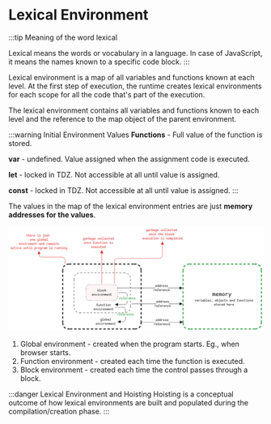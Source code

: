 # Lexical Environment

:::tip Meaning of the word lexical

Lexical means the words or vocabulary in a language.
In case of JavaScript, it means the names known to a specific code block.
:::

Lexical environment is a map of all variables and functions known at each level.
At the first step of execution,
the runtime creates lexical environments for each scope for all the code that's part of the execution.

The lexical environment contains all variables and
functions known to each level and the reference to the map object of the parent environment.

:::warning Initial Environment Values
**Functions** - Full value of the function is stored.

**var** - undefined. Value assigned when the assignment code is executed.

**let** - locked in TDZ. Not accessible at all until value is assigned.

**const** - locked in TDZ. Not accessible at all until value is assigned.
:::

The values in the map of the lexical environment entries are just **memory addresses for the values**.

![lexical-environment](../../static/img/lex-env-js.excalidraw.png)

1. Global environment - created when the program starts. Eg., when browser starts.
2. Function environment - created each time the function is executed.
3. Block environment - created each time the control passes through a block.

:::danger Lexical Environment and Hoisting
Hoisting is a conceptual outcome of how lexical environments are built and populated during the compilation/creation phase.
:::
